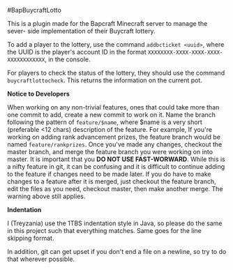 #BapBuycraftLotto

This is a plugin made for the Bapcraft Minecraft server to manage the sever-
side implementation of their Buycraft lottery.

To add a player to the lottery, use the command `addbcticket <uuid>`, where
the UUID is the player's account ID in the format `XXXXXXXX-XXXX-XXXX-XXXX-
XXXXXXXXXXXX`, in the console.

For players to check the status of the lottery, they should use the command
`buycraftlottocheck`.  This returns the information on the current pot.

**Notice to Developers**

When working on any non-trivial features, ones that could take more than one
commit to add, create a new commit to work on it.  Name the branch following
the pattern of `feature/$name`, where $name is a very short (preferable <12
chars) description of the feature.  For example, If you're working on adding
rank advancement prizes, the feature branch would be named
`feature/rankprizes`.  Once you've made any changes, checkout the master
branch, and merge the feature branch you were working on into master.  It is
important that you **DO NOT USE FAST-WORWARD**.  While this is a nifty
feature in git, it can be confusing and it is difficult to continue adding to
the feature if changes need to be made later.  If you do have to make changes
to a feature after it is merged, just checkout the feature branch, edit the
files as you need, checkout master, then make another merge.  The warning
above still applies.

**Indentation**

I (Treyzania) use the 1TBS indentation style in Java, so please do the same in
this project such that everything matches.  Same goes for the line skipping
format.

In addition, git can get upset if you don't end a file on a newline, so try to
do that wherever possible.
